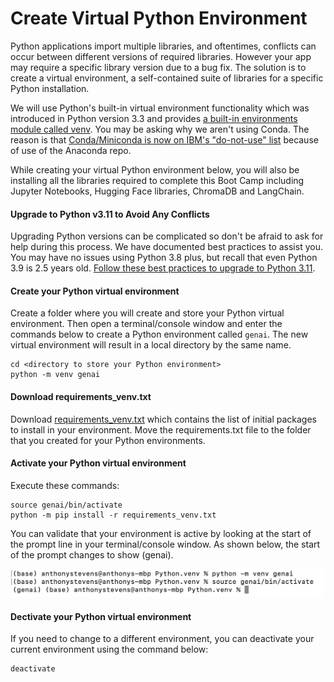 # Create Virtual Python Environment
Python applications import multiple libraries, and oftentimes, conflicts can occur between different versions of required libraries.  However your app may require a specific library version due to a bug fix.  The solution is to create a virtual environment, a self-contained suite of libraries for a specific Python installation.

We will use Python's built-in virtual environment functionality which was introduced in Python version 3.3 and provides [a built-in environments module called venv](https://docs.python.org/3/tutorial/venv.html).  You may be asking why we aren't using Conda.  The reason is that [Conda/Miniconda is now on IBM's "do-not-use" list](https://w3.ibm.com/w3publisher/ossc-process/exception-and-do-not-use) because of use of the Anaconda repo.

While creating your virtual Python environment below, you will also be installing all the libraries required to complete this Boot Camp including Jupyter Notebooks, Hugging Face libraries, ChromaDB and LangChain.

#### Upgrade to Python v3.11 to Avoid Any Conflicts
Upgrading Python versions can be complicated so don't be afraid to ask for help during this process.  We have documented best practices to assist you.  You may have no issues using Python 3.8 plus, but recall that even Python 3.9 is 2.5 years old.  [Follow these best practices to upgrade to Python 3.11](upgrade-python.md).

#### Create your Python virtual environment
Create a folder where you will create and store your Python virtual environment.  Then open a terminal/console window and enter the commands below to create a Python environment called `genai`. The new virtual environment will result in a local directory by the same name.
```
cd <directory to store your Python environment>
python -m venv genai
```

#### Download requirements_venv.txt
Download [requirements_venv.txt](./requirements_venv.txt) which contains the list of initial packages to install in your environment.  Move the requirements.txt file to the folder that you created for your Python environments.

#### Activate your Python virtual environment
Execute these commands:
```
source genai/bin/activate
python -m pip install -r requirements_venv.txt
```

You can validate that your environment is active by looking at the start of the prompt line in your terminal/console window.  As shown below, the start of the prompt changes to show (genai).

<p align="left">
  <img src="images/environment-activated-python.png" width="500"/>
</p>

#### Dectivate your Python virtual environment
If you need to change to a different environment, you can deactivate your current environment using the command below:
```
deactivate
```
